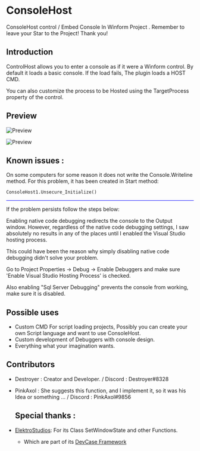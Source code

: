 # ConsoleHost
ConsoleHost control / Embed Console In Winform Project .
Remember to leave your Star to the Project! Thank you!

## Introduction
ControlHost allows you to enter a console as if it were a Winform control.
By default it loads a basic console. If the load fails, The plugin loads a HOST CMD.

You can also customize the process to be Hosted using the TargetProcess property of the control.

## Preview

![Preview](https://i.ibb.co/3STs3Ks/ss1.png)

![Preview](https://i.ibb.co/pJhbLk8/ss2.png)

## Known issues :

On some computers for some reason it does not write the Console.Writeline method. For this problem, it has been created in Start method:
```vb
ConsoleHost1.Unsecure_Initialize()
```

<hr style="background-color:blue;"></hr>

If the problem persists follow the steps below:

Enabling native code debugging redirects the console to the Output window. However, regardless of the native code debugging settings, I saw absolutely no results in any of the places until I enabled the Visual Studio hosting process.

This could have been the reason why simply disabling native code debugging didn't solve your problem.

  Go to Project Properties -> Debug -> Enable Debuggers and make sure 'Enable Visual Studio Hosting Process' is checked.

Also enabling "Sql Server Debugging" prevents the console from working, make sure it is disabled.

## Possible uses

- Custom CMD For script loading projects, Possibly you can create your own Script language and want to use ConsoleHost.
- Custom development of Debuggers with console design.
- Everything what your imagination wants.

## Contributors
- Destroyer : Creator and Developer.  / Discord : Destroyer#8328 
- PinkAxol : She suggests this function, and I implement it, so it was his Idea or something ... / Discord : PinkAxol#9856

  ## Special thanks :
- [ElektroStudios](https://github.com/ElektroStudios): For its Class SetWindowState and other Functions.
   - Which are part of its [DevCase Framework](https://codecanyon.net/item/elektrokit-class-library-for-net/19260282)
